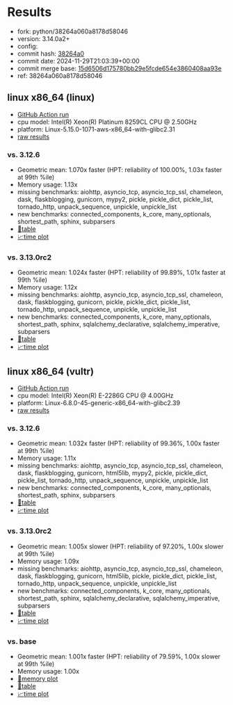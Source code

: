 # Results

- fork: python/38264a060a8178d58046
- version: 3.14.0a2+
- config: 
- commit hash: [38264a0](https://github.com/python/cpython/commit/38264a0)
- commit date: 2024-11-29T21:03:39+00:00
- commit merge base: [15d6506d175780bb29e5fcde654e3860408aa93e](https://github.com/python/cpython/commit/15d6506d175780bb29e5fcde654e3860408aa93e)
- ref: 38264a060a8178d58046

## linux x86_64 (linux)

- [GitHub Action run](https://github.com/facebookexperimental/free-threading-benchmarking/actions/runs/12091982894)
- cpu model: Intel(R) Xeon(R) Platinum 8259CL CPU @ 2.50GHz
- platform: Linux-5.15.0-1071-aws-x86_64-with-glibc2.31
- [raw results](bm-20241129-linux-x86_64-python-38264a060a8178d58046-3.14.0a2%2B-38264a0.json)

### vs. 3.12.6

- Geometric mean: 1.070x faster (HPT: reliability of 100.00%, 1.03x faster at 99th %ile)
- Memory usage: 1.13x
- missing benchmarks: aiohttp, asyncio_tcp, asyncio_tcp_ssl, chameleon, dask, flaskblogging, gunicorn, mypy2, pickle, pickle_dict, pickle_list, tornado_http, unpack_sequence, unpickle, unpickle_list
- new benchmarks: connected_components, k_core, many_optionals, shortest_path, sphinx, subparsers
- [📄table](bm-20241129-linux-x86_64-python-38264a060a8178d58046-3.14.0a2%2B-38264a0-vs-3.12.6.md)
- [📈time plot](bm-20241129-linux-x86_64-python-38264a060a8178d58046-3.14.0a2%2B-38264a0-vs-3.12.6.svg)

### vs. 3.13.0rc2

- Geometric mean: 1.024x faster (HPT: reliability of 99.89%, 1.01x faster at 99th %ile)
- Memory usage: 1.12x
- missing benchmarks: aiohttp, asyncio_tcp, asyncio_tcp_ssl, chameleon, dask, flaskblogging, gunicorn, pickle, pickle_dict, pickle_list, tornado_http, unpack_sequence, unpickle, unpickle_list
- new benchmarks: connected_components, k_core, many_optionals, shortest_path, sphinx, sqlalchemy_declarative, sqlalchemy_imperative, subparsers
- [📄table](bm-20241129-linux-x86_64-python-38264a060a8178d58046-3.14.0a2%2B-38264a0-vs-3.13.0rc2.md)
- [📈time plot](bm-20241129-linux-x86_64-python-38264a060a8178d58046-3.14.0a2%2B-38264a0-vs-3.13.0rc2.svg)

## linux x86_64 (vultr)

- [GitHub Action run](https://github.com/facebookexperimental/free-threading-benchmarking/actions/runs/12091982894)
- cpu model: Intel(R) Xeon(R) E-2286G CPU @ 4.00GHz
- platform: Linux-6.8.0-45-generic-x86_64-with-glibc2.39
- [raw results](bm-20241129-vultr-x86_64-python-38264a060a8178d58046-3.14.0a2%2B-38264a0.json)

### vs. 3.12.6

- Geometric mean: 1.032x faster (HPT: reliability of 99.36%, 1.00x faster at 99th %ile)
- Memory usage: 1.11x
- missing benchmarks: aiohttp, asyncio_tcp, asyncio_tcp_ssl, chameleon, dask, flaskblogging, gunicorn, html5lib, mypy2, pickle, pickle_dict, pickle_list, tornado_http, unpack_sequence, unpickle, unpickle_list
- new benchmarks: connected_components, k_core, many_optionals, shortest_path, sphinx, subparsers
- [📄table](bm-20241129-vultr-x86_64-python-38264a060a8178d58046-3.14.0a2%2B-38264a0-vs-3.12.6.md)
- [📈time plot](bm-20241129-vultr-x86_64-python-38264a060a8178d58046-3.14.0a2%2B-38264a0-vs-3.12.6.svg)

### vs. 3.13.0rc2

- Geometric mean: 1.005x slower (HPT: reliability of 97.20%, 1.00x slower at 99th %ile)
- Memory usage: 1.09x
- missing benchmarks: aiohttp, asyncio_tcp, asyncio_tcp_ssl, chameleon, dask, flaskblogging, gunicorn, html5lib, pickle, pickle_dict, pickle_list, tornado_http, unpack_sequence, unpickle, unpickle_list
- new benchmarks: connected_components, k_core, many_optionals, shortest_path, sphinx, sqlalchemy_declarative, sqlalchemy_imperative, subparsers
- [📄table](bm-20241129-vultr-x86_64-python-38264a060a8178d58046-3.14.0a2%2B-38264a0-vs-3.13.0rc2.md)
- [📈time plot](bm-20241129-vultr-x86_64-python-38264a060a8178d58046-3.14.0a2%2B-38264a0-vs-3.13.0rc2.svg)

### vs. base

- Geometric mean: 1.001x faster (HPT: reliability of 79.59%, 1.00x slower at 99th %ile)
- Memory usage: 1.00x
- [🧠memory plot](bm-20241129-vultr-x86_64-python-38264a060a8178d58046-3.14.0a2%2B-38264a0-vs-base-mem.svg)
- [📄table](bm-20241129-vultr-x86_64-python-38264a060a8178d58046-3.14.0a2%2B-38264a0-vs-base.md)
- [📈time plot](bm-20241129-vultr-x86_64-python-38264a060a8178d58046-3.14.0a2%2B-38264a0-vs-base.svg)

